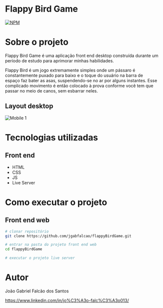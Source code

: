 # Flappy Bird Game
[![NPM](https://img.shields.io/npm/l/react)](https://github.com/jgabfalcao/flappyBirdGame/blob/main/LICENSE) 

# Sobre o projeto 

Flappy Bird Game é uma aplicação front end desktop construída durante um período de estudo para aprimorar minhas habilidades.

Flappy Bird é um jogo extremamente simples onde um pássaro é constantemente puxado para baixo e o toque do usuário na barra de espaço faz bater as asas, suspendendo-se no ar por alguns instantes. Esse complicado movimento é então colocado à prova conforme você tem que passar no meio de canos, sem esbarrar neles.

## Layout desktop
![Mobile 1](https://github.com/jgabfalcao/flappyBirdGame/blob/main/assets/mobile.gif) 

# Tecnologias utilizadas
## Front end
- HTML
- CSS 
- JS 
- Live Server

# Como executar o projeto

## Front end web

```bash
# clonar repositório
git clone https://github.com/jgabfalcao/flappyBirdGame.git

# entrar na pasta do projeto front end web
cd flappyBirdGame

# executar o projeto live server

```

# Autor

João Gabriel Falcão dos Santos

https://www.linkedin.com/in/jo%C3%A3o-falc%C3%A3o013/
